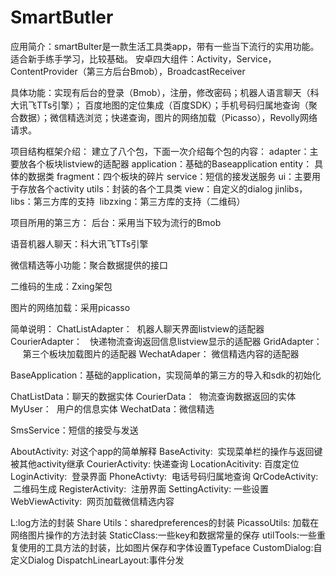 # SmartButler
应用简介：smartBulter是一款生活工具类app，带有一些当下流行的实用功能。
适合新手练手学习，比较基础。
安卓四大组件：Activity，Service，ContentProvider（第三方后台Bmob），BroadcastReceiver 

具体功能：实现有后台的登录（Bmob），注册，修改密码；机器人语言聊天（科大讯飞TTs引擎）；
百度地图的定位集成（百度SDK）；手机号码归属地查询（聚合数据）；微信精选浏览；快递查询，图片的网络加载（Picasso），Revolly网络请求。 


项目结构框架介绍： 
建立了八个包，下面一次介绍每个包的内容： 
adapter：主要放各个板块listview的适配器 
application：基础的Baseapplication 
entity： 具体的数据类 
fragment：四个板块的碎片 
service：短信的接发送服务 
ui：主要用于存放各个activity 
utils：封装的各个工具类 
view：自定义的dialog 
jinlibs，libs：第三方库的支持 
libzxing：第三方库的支持（二维码） 

项目所用的第三方： 
后台：采用当下较为流行的Bmob 


语音机器人聊天：科大讯飞TTs引擎 

微信精选等小功能：聚合数据提供的接口 

二维码的生成：Zxing架包 

图片的网络加载：采用picasso 


简单说明： 
ChatListAdapter：  机器人聊天界面listview的适配器 
CourierAdapter：   快递物流查询返回信息listview显示的适配器 
GridAdapter：      第三个板块加载图片的适配器 
WechatAdaper： 微信精选内容的适配器

BaseApplication：基础的application，实现简单的第三方的导入和sdk的初始化 

ChatListData：聊天的数据实体 
CourierData：  物流查询数据返回的实体 
MyUser：  用户的信息实体 
WechatData：微信精选 

SmsService：短信的接受与发送 

AboutActivity: 对这个app的简单解释 
BaseActivity:  实现菜单栏的操作与返回键 被其他activity继承 
CourierActivity: 快递查询 
LocationAcitivity: 百度定位 
LoginActivity:  登录界面 
PhoneActivty:  电话号码归属地查询 
QrCodeActivity:  二维码生成 
RegisterActivity:  注册界面 
SettingActivity: 一些设置 
WebViewActivity:  网页加载微信精选内容 

L:log方法的封装 
Share Utils：sharedpreferences的封装 
PicassoUtils: 加载在网络图片操作的方法封装 
StaticClass:一些key和数据常量的保存 
utilTools:一些重复使用的工具方法的封装，比如图片保存和字体设置Typeface 
CustomDialog:自定义Dialog 
DispatchLinearLayout:事件分发 
